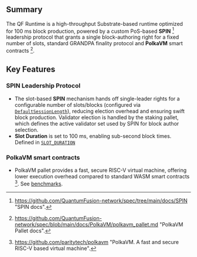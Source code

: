## Summary

The QF Runtime is a high-throughput Substrate-based runtime optimized for 100 ms block production, powered by a custom
PoS-based **SPIN** [^1] leadership protocol that grants a single block-authoring right for a fixed number of slots,
standard GRANDPA finality protocol and **PolkaVM** smart contracts [^2].

## Key Features

### SPIN Leadership Protocol
- The slot-based **SPIN** mechanism hands off single-leader rights for a configurable number of slots/blocks (configured
via [`DefaultSessionLength`](https://github.com/QuantumFusion-network/qf-solochain/blob/eb15c7f09221b375c46c54508144d46c45ee6e37/runtimes/qf-runtime/src/configs/mod.rs#L114)),
reducing election overhead and ensuring swift block production. Validator election is handled by the staking pallet,
which defines the active validator set used by SPIN for block author selection.
- **Slot Duration** is set to 100 ms, enabling sub-second block times.
  Defined in [`SLOT_DURATION`](https://github.com/QuantumFusion-network/qf-solochain/blob/eb15c7f09221b375c46c54508144d46c45ee6e37/runtimes/qf-runtime/src/lib.rs#L89)

### PolkaVM smart contracts
- PolkaVM pallet provides a fast, secure RISC-V virtual machine, offering lower execution overhead compared to standard
WASM smart contracts [^3]. See [benchmarks](https://github.com/paritytech/polkavm/blob/master/BENCHMARKS.md).

[^1]: <https://github.com/QuantumFusion-network/spec/tree/main/docs/SPIN> "SPIN docs".
[^2]: <https://github.com/QuantumFusion-network/spec/blob/main/docs/PolkaVM/polkavm_pallet.md> "PolkaVM Pallet docs".
[^3]: <https://github.com/paritytech/polkavm> "PolkaVM. A fast and secure RISC-V based virtual machine".
